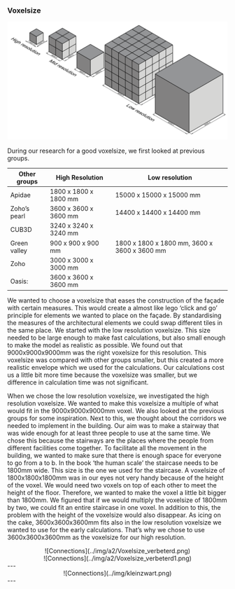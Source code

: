 ### Voxelsize

![voxelsizes](../img/a2/Voxelsize.png)

During our research for a good voxelsize, we first looked at previous groups. 

Other groups | High Resolution | Low resolution
---------|---------|---------
Apidae | 1800 x 1800 x 1800 mm | 15000 x 15000 x 15000 mm
Zoho’s pearl | 3600 x 3600 x 3600 mm | 14400 x 14400 x 14400 mm
CUB3D | 3240 x 3240 x 3240 mm	
Green valley | 900 x 900 x 900 mm | 1800 x 1800 x 1800 mm, 3600 x 3600 x 3600 mm
Zoho | 3000 x 3000 x 3000 mm
Oasis: | 3600 x 3600 x 3600 mm

We wanted to choose a voxelsize that eases the construction of the façade with certain measures. This would create a almost like lego ‘click and go’ principle for elements we wanted to place on the façade. By standardising the measures of the architectural elements we could swap different tiles in the same place. We started with the low resolution voxelsize. This size needed to be large enough to make fast calculations, but also small enough to make the model as realistic as possible. We found out that 9000x9000x9000mm was the right voxelsize for this resolution. This voxelsize was compared with other groups smaller, but this created a more realistic envelope which we used for the calculations. Our calculations cost us a little bit more time because the voxelsize was smaller, but we difference in calculation time was not significant. 

When we chose the low resolution voxelsize, we investigated the high resolution voxelsize. We wanted to make this voxelsize a multiple of what would fit in the 9000x9000x9000mm voxel. We also looked at the previous groups for some inspiration. Next to this, we thought about the corridors we needed to implement in the building. Our aim was to make a stairway that was wide enough for at least three people to use at the same time. We chose this because the stairways are the places where the people from different facilities come together. To facilitate all the movement in the building, we wanted to make sure that there is enough space for everyone to go from a to b. In the book ‘the human scale’ the staircase needs to be 1800mm wide. This size is the one we used for the staircase. A voxelsize of 1800x1800x1800mm was in our eyes not very handy because of the height of the voxel. We would need two voxels on top of each other to meet the height of the floor. Therefore, we wanted to make the voxel a little bit bigger than 1800mm. We figured that if we would multiply the voxelsize of 1800mm by two, we could fit an entire staircase in one voxel. In addition to this, the problem with the height of the voxelsize would also disappear. As icing on the cake, 3600x3600x3600mm fits also in the low resolution voxelsize we wanted to use for the early calculations. That’s why we chose to use 3600x3600x3600mm as the voxelsize for our high resolution. 

<center>
    ![Connections](../img/a2/Voxelsize_verbeterd.png)
</center>

<center>
    ![Connections](../img/a2/Voxelsize_verbeterd1.png)
</center>
---
<center>
    ![Connections](../img/kleinzwart.png)
</center>
---
